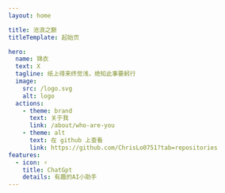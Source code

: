 ```yaml
---
layout: home

title: 沧浪之巅
titleTemplate: 起始页

hero:
  name: 锦衣
  text: X
  tagline: 纸上得来终觉浅，绝知此事要躬行
  image:
    src: /logo.svg
    alt: logo
  actions:
    - theme: brand
      text: 关于我
      link: /about/who-are-you
    - theme: alt
      text: 在 github 上查看
      link: https://github.com/ChrisLo0751?tab=repositories
features:
  - icon: ⚡️
    title: ChatGpt
    details: 有趣的AI小助手
---
```


